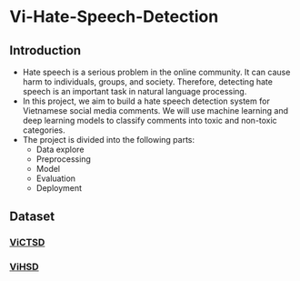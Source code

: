# Vi-Hate-Speech-Detection
## Introduction
- Hate speech is a serious problem in the online community. It can cause harm to individuals, groups, and society. Therefore, detecting hate speech is an important task in natural language processing. 
- In this project, we aim to build a hate speech detection system for Vietnamese social media comments. We will use machine learning and deep learning models to classify comments into toxic and non-toxic categories.
- The project is divided into the following parts:
    + Data explore
    + Preprocessing
    + Model
    + Evaluation
    + Deployment
## Dataset
### [ViCTSD](https://github.com/tarudesu/ViCTSD)
### [ViHSD](https://github.com/sonlam1102/vihsd)
